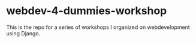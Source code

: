 # webdev-4-dummies-workshop
This is the repo for a series of workshops I organized on webdevelopment using Django.
